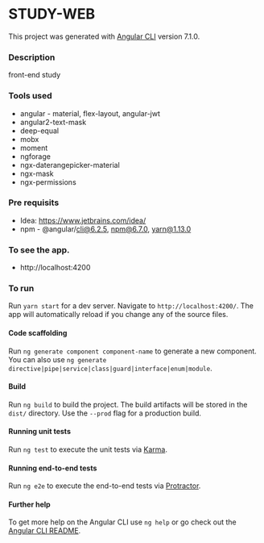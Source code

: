 # STUDY-WEB
This project was generated with [Angular CLI](https://github.com/angular/angular-cli) version 7.1.0.

### Description
front-end study


### Tools used
* angular - material, flex-layout, angular-jwt
* angular2-text-mask
* deep-equal
* mobx
* moment
* ngforage
* ngx-daterangepicker-material
* ngx-mask
* ngx-permissions


### Pre requisits
* Idea: https://www.jetbrains.com/idea/
* npm - @angular/cli@6.2.5, npm@6.7.0, yarn@1.13.0

### To see the app.
* http://localhost:4200

### To run
Run `yarn start` for a dev server. Navigate to `http://localhost:4200/`. The app will automatically reload if you change any of the source files.

#### Code scaffolding
Run `ng generate component component-name` to generate a new component. You can also use `ng generate directive|pipe|service|class|guard|interface|enum|module`.

#### Build
Run `ng build` to build the project. The build artifacts will be stored in the `dist/` directory. Use the `--prod` flag for a production build.

#### Running unit tests
Run `ng test` to execute the unit tests via [Karma](https://karma-runner.github.io).

#### Running end-to-end tests
Run `ng e2e` to execute the end-to-end tests via [Protractor](http://www.protractortest.org/).

#### Further help
To get more help on the Angular CLI use `ng help` or go check out the [Angular CLI README](https://github.com/angular/angular-cli/blob/master/README.md).
